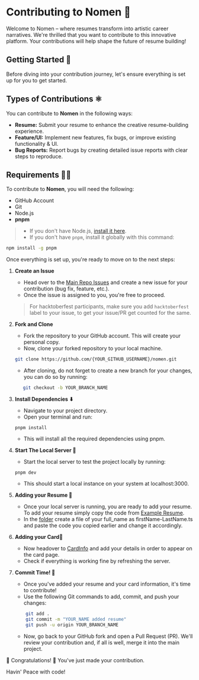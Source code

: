 # Contributing to Nomen 📝

Welcome to Nomen – where resumes transform into artistic career narratives. We're thrilled that you want to contribute to this innovative platform. Your contributions will help shape the future of resume building!

## Getting Started 🚀

Before diving into your contribution journey, let's ensure everything is set up for you to get started.

## Types of Contributions ⚛ 

You can contribute to **Nomen** in the following ways:

*   **Resume:** Submit your resume to enhance the creative resume-building experience.
*   **Feature/UI:** Implement new features, fix bugs, or improve existing functionality & UI.
*   **Bug Reports:** Report bugs by creating detailed issue reports with clear steps to reproduce.

## Requirements 👨‍💻 

To contribute to **Nomen**, you will need the following:
*   GitHub Account
*   Git
*   Node.js
*   **pnpm**

> - If you don't have Node.js, [install it here](https://nodejs.org/).
> - If you don't have `pnpm`, install it globally with this command:

```bash
npm install -g pnpm
```

Once everything is set up, you're ready to move on to the next steps:

1. **Create an Issue**  
   - Head over to the [Main Repo Issues](https://github.com/luciferlocas/nomen/issues) and create a new issue for your contribution (bug fix, feature, etc.).  
   - Once the issue is assigned to you, you're free to proceed.
   > For hacktoberfest participants, make sure you add `hacktoberfest` label to your issue, to get your issue/PR get counted for the same.

3. **Fork and Clone**  
   - Fork the repository to your GitHub account. This will create your personal copy.  
   - Now, clone your forked repository to your local machine.

   ```bash
   git clone https://github.com/{YOUR_GITHUB_USERNAME}/nomen.git
   ```
   
   * After cloning, do not forget to create a new branch for your changes, you can do so by running:
  
   ```bash
      git checkout -b YOUR_BRANCH_NAME
   ```
   
 4. **Install Dependencies ⬇**
    - Navigate to your project directory.
    - Open your terminal and run:

    ```
    pnpm install
    ```
    - This will install all the required dependencies using pnpm.
    
 5. **Start The Local Server 🔧**
    - Start the local server to test the project locally by running:

    ```
    pnpm dev
    ```
    - This should start a local instance on your system at localhost:3000.

 6. **Adding your Resume 📖**

    - Once your local server is running, you are ready to add your resume. To add your resume simply copy the code from [Example Resume](./app/_content/exampleResume.ts).
    - In the [folder](./app/_content/contributors) create a file of your full_name as firstName-LastName.ts and paste the code you copied earlier and change it accordingly.

 7. **Adding your Card📖**

    - Now headover to [CardInfo](./app/_content/CardInfo.ts) and add your details in order to appear on the card page.
    - Check if everything is working fine by refreshing the server.

 8. **Commit Time! 🔼** 

    - Once you've added your resume and your card information, it's time to contribute!
    - Use the following Git commands to add, commit, and push your changes:

    ```bash
        git add .
        git commit -m "YOUR_NAME added resume"
        git push -u origin YOUR_BRANCH_NAME
    ```

    - Now, go back to your GitHub fork and open a Pull Request (PR). We'll review your contribution and, if all is well, merge it into the main project.

🎊 Congratulations! 🎊  You've just made your contribution. 

Havin' Peace with code!
